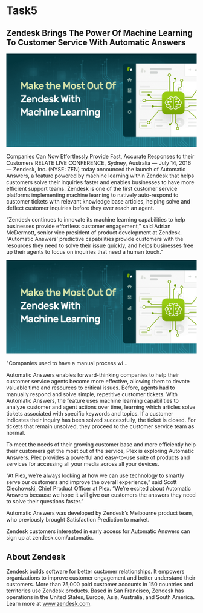 # Task5

## Zendesk Brings The Power Of Machine Learning To Customer Service With Automatic Answers
![m](Zendesk-Machine-Learning-Social-2@2x.png)

Companies Can Now Effortlessly Provide Fast, Accurate Responses to their Customers
RELATE LIVE CONFERENCE, Sydney, Australia — July 14, 2016 — Zendesk, Inc. (NYSE: ZEN) today announced the launch of Automatic Answers, a feature powered by machine learning within Zendesk that helps customers solve their inquiries faster and enables businesses to have more efficient support teams. Zendesk is one of the first customer service platforms implementing machine learning to natively auto-respond to customer tickets with relevant knowledge base articles, helping solve and deflect customer inquiries before they ever reach an agent.

“Zendesk continues to innovate its machine learning capabilities to help businesses provide effortless customer engagement,” said Adrian McDermott, senior vice president of product development at Zendesk. “Automatic Answers’ predictive capabilities provide customers with the resources they need to solve their issue quickly, and helps businesses free up their agents to focus on inquiries that need a human touch.”


![m](Zendesk-Machine-Learning-Social-2@2x.png)

"Companies used to have a manual process wi ..

Automatic Answers enables forward-thinking companies to help their customer service agents become more effective, allowing them to devote valuable time and resources to critical issues. Before, agents had to manually respond and solve simple, repetitive customer tickets. With Automatic Answers, the feature uses machine learning capabilities to analyze customer and agent actions over time, learning which articles solve tickets associated with specific keywords and topics. If a customer indicates their inquiry has been solved successfully, the ticket is closed. For tickets that remain unsolved, they proceed to the customer service team as normal.

To meet the needs of their growing customer base and more efficiently help their customers get the most out of the service, Plex is exploring Automatic Answers. Plex provides a powerful and easy-to-use suite of products and services for accessing all your media across all your devices.

“At Plex, we’re always looking at how we can use technology to smartly serve our customers and improve the overall experience,” said Scott Olechowski, Chief Product Officer at Plex. “We’re excited about Automatic Answers because we hope it will give our customers the answers they need to solve their questions faster.”

Automatic Answers was developed by Zendesk’s Melbourne product team, who previously brought Satisfaction Prediction to market.

Zendesk customers interested in early access for Automatic Answers can sign up at zendesk.com/automatic.

## About Zendesk
Zendesk builds software for better customer relationships. It empowers organizations to improve customer engagement and better understand their customers. More than 75,000 paid customer accounts in 150 countries and territories use Zendesk products. Based in San Francisco, Zendesk has operations in the United States, Europe, Asia, Australia, and South America. Learn more at www.zendesk.com.




